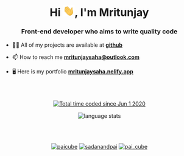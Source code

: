 <h1 align="center">Hi <img src="https://raw.githubusercontent.com/ABSphreak/ABSphreak/master/gifs/Hi.gif" width="30px">, I'm Mritunjay</h1>
<h3 align="center">Front-end developer who aims to write quality code</h3>

- 👨‍💻 All of my projects are available at **[github](https//github.com/mritunjaysaha)**

- 📫 How to reach me **mritunjaysaha@outlook.com**

- 🖥 Here is my portfolio **[mritunjaysaha.nelify.app](https://mritunjaysaha.netlify.app)**


<br/>
<br/>

<p align="center">
<a align="center" href="https://wakatime.com/@edd4a2b7-e277-4565-956e-848103e4bb9b"><img src="https://wakatime.com/badge/user/edd4a2b7-e277-4565-956e-848103e4bb9b.svg" alt="Total time coded since Jun 1 2020" /></a>
</p>
<p align="center">
<a>
<img align="center" src="https://github-readme-stats.vercel.app/api/wakatime?username=mritunjay&layout=compact&theme=tokyonight&hide=glsl,python" alt="language stats"/>
</a> 

<!--
<a>
<img align="center" src="https://github-readme-stats.vercel.app/api?username=mritunjaysaha&count_private=true&show_icons=true&theme=tokyonight" alt="github stats"/>
</a>
-->

</p>

<br/>
<br/>

<p align="center">
<a href="https://twitter.com/mritunjay__saha" target="blank"><img align="center" src="https://cdn.jsdelivr.net/npm/simple-icons@3.0.1/icons/twitter.svg" alt="paicube" height="20" width="20" /></a>
<a href="https://linkedin.com/in/mritunjaysaha" target="blank"><img align="center" src="https://cdn.jsdelivr.net/npm/simple-icons@3.0.1/icons/linkedin.svg" alt="sadanandpai" height="20" width="20" /></a>
<a href="https://instagram.com/mritunjay.codes" target="blank"><img align="center" src="https://cdn.jsdelivr.net/npm/simple-icons@3.0.1/icons/instagram.svg" alt="pai_cube" height="20" width="20" /></a>
</p>


<!--
**mritunjaysaha/mritunjaysaha** is a ✨ _special_ ✨ repository because its `README.md` (this file) appears on your GitHub profile.

Here are some ideas to get you started:

- 🔭 I’m currently working on ...
- 🌱 I’m currently learning ...
- 👯 I’m looking to collaborate on ...
- 🤔 I’m looking for help with ...
- 💬 Ask me about ...
- 📫 How to reach me: ...
- 😄 Pronouns: ...
- ⚡ Fun fact: ...
-->
